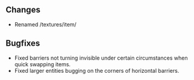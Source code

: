 ## Changes
- Renamed /textures/item/

## Bugfixes
- Fixed barriers not turning invisible under certain circumstances when quick swapping items.
- Fixed larger entities bugging on the corners of horizontal barriers.